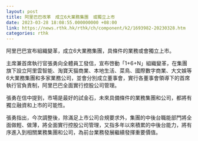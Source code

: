 ```yaml
---
layout: post
title: 阿里巴巴改革　成立6大業務集團　或獨立上市
date: 2023-03-28 18:08:55.000000000 +08:00
link: https://news.rthk.hk/rthk/ch/component/k2/1693982-20230328.htm
categories: rthk
---
```


阿里巴巴宣布組織變革，成立6大業務集團，具條件的業務或會獨立上市。

主席兼首席執行官張勇向全體員工發信，宣布啓動「1+6+N」組織變革，在集團旗下設立阿里雲智能、淘寶天猫商業、本地生活、菜鳥、國際數字商業、大文娛等6大業務集團和多家業務公司，並會分別成立董事會，實行各董事會領導下的首席執行官負責制，阿里巴巴全面實行控股公司管理。

張勇在信中提到，市場是最好的試金石，未來具備條件的業務集團和公司，都將有獨立融資和上市的可能性。

張勇指出，今次調整後，除滿足上市公司合規要求外，集團的中後台職能部門將全面做輕、做薄，將全面實行控股公司管理，又指多年以來積累的中後台能力，將有序進入到相關業務集團和公司，為前台業務發展繼續發揮重要價值。
